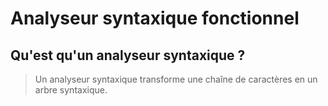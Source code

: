 # Analyseur syntaxique fonctionnel

## Qu'est qu'un analyseur syntaxique ?

> Un analyseur syntaxique transforme une chaîne de caractères en un arbre syntaxique.

